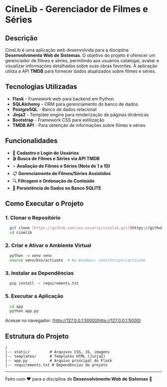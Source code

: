 # CineLib - Gerenciador de Filmes e Séries

## Descrição
CineLib é uma aplicação web desenvolvida para a disciplina **Desenvolvimento Web de Sistemas**. O objetivo do projeto é oferecer um gerenciador de filmes e séries, permitindo aos usuários catalogar, avaliar e visualizar informações detalhadas sobre suas obras favoritas. A aplicação utiliza a API **TMDB** para fornecer dados atualizados sobre filmes e séries.

## Tecnologias Utilizadas
- **Flask** - Framework web para backend em Python
- **SQLAlchemy** - ORM para gerenciamento do banco de dados
- **PostgreSQL** - Banco de dados relacional
- **Jinja2** - Template engine para renderização de páginas dinâmicas
- **Bootstrap** - Framework CSS para estilização
- **TMDB API** - Para obtenção de informações sobre filmes e séries

## Funcionalidades
- 📌 **Cadastro e Login de Usuários**  
- 🎬 **Busca de Filmes e Séries via API TMDB**  
- ⭐ **Avaliação de Filmes e Séries (Nota de 1 a 10)**  
- 📋 **Gerenciamento de Filmes/Séries Assistidos**  
- 🔍 **Filtragem e Ordenação de Conteúdo**  
- 💾 **Persistência de Dados no Banco SQLITE**  

## Como Executar o Projeto

### 1. Clonar o Repositório
```bash
  git clone [https://github.com/seu-usuario/cinelib.git](https://github.com/RuanSampaio-code/p3-dev-web.git)
  cd cinelib
```

### 2. Criar e Ativar o Ambiente Virtual
```bash
  python -m venv venv
  source venv/bin/activate  # No Windows: venv\Scripts\activate
```

### 3. Instalar as Dependências
```bash
  pip install -r requirements.txt
```

### 5. Executar a Aplicação
```bash
  cd app
  python app.py
```
Acesse no navegador: [http://127.0.0.1:5000](http://127.0.0.1:5000)

## Estrutura do Projeto
```
/
|-- static/         # Arquivos CSS, JS, imagens
|-- templates/      # Templates HTML (Jinja2)
|-- app.py          # Arquivo principal do Flask
|-- requirements.txt # Dependências do projeto

```


---
Feito com ❤️ para a disciplina de **Desenvolvimento Web de Sistemas** 🚀

